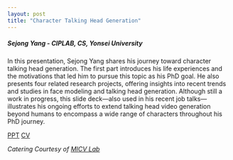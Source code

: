 ```yaml
---
layout: post
title: "Character Talking Head Generation"
---
```


<h5>
    Sejong Yang - CIPLAB, CS, Yonsei University
</h5>

In this presentation, Sejong Yang shares his journey toward character talking head generation. The first part introduces his life experiences and the motivations that led him to pursue this topic as his PhD goal. He also presents four related research projects, offering insights into recent trends and studies in face modeling and talking head generation. Although still a work in progress, this slide deck—also used in his recent job talks—illustrates his ongoing efforts to extend talking head video generation beyond humans to encompass a wide range of characters throughout his PhD journey.

[PPT](https://drive.google.com/drive/folders/1U777QH3BM_-dX1_HZQzY9DbduXkwhoTF)
[CV](https://drive.google.com/file/d/18-uqHoLlOQ-WDwoyiUdCmTNqDY0nt9tf)

<i>
    Catering Courtesy of <a href="https://micv.yonsei.ac.kr/">MICV Lab</a>
</i>
